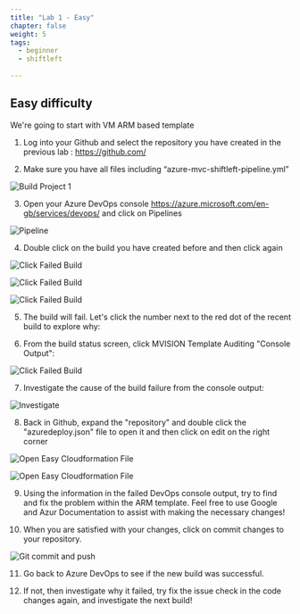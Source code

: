 ```yaml
---
title: "Lab 1 - Easy"
chapter: false
weight: 5
tags:
  - beginner
  - shiftleft
  
---
```

## Easy difficulty

We're going to start with VM ARM based template


1. Log into your Github and select the repository you have created in the previous lab : https://github.com/

2. Make sure you have all files including “azure-mvc-shiftleft-pipeline.yml”

  ![Build Project 1](/images/mfe/arm-vm.png?classes=border,shadow)
  
3. Open your Azure DevOps console  https://azure.microsoft.com/en-gb/services/devops/  and click on Pipelines

  ![Pipeline](/images/mfe/pipeline.png?classes=border,shadow)
  
4. Double click on the build you have created before and then click again 

![Click Failed Build](/images/mfe/pipeline6.png?classes=border,shadow)

![Click Failed Build](/images/mfe/pipeline3.png?classes=border,shadow)

![Click Failed Build](/images/mfe/pipeline4.png?classes=border,shadow)
  
5. The build will fail.  Let's click the number next to the red dot of the recent build to explore why:

    
6. From the build status screen, click MVISION Template Auditing "Console Output":

 ![Click Failed Build](/images/mfe/pipeline5.png?classes=border,shadow)
  
7. Investigate the cause of the build failure from the console output:

  ![Investigate](/images/mfe/violation1.png?classes=border,shadow)
  
8. Back in Github, expand the "repository" and double click the "azuredeploy.json" file to open it and then click on edit on the right corner

  ![Open Easy Cloudformation File](/images/mfe/arm-failed.png?classes=border,shadow)
  
  ![Open Easy Cloudformation File](/images/mfe/git-edit.png?classes=border,shadow)
  
9. Using the information in the failed DevOps console output, try to find and fix the problem within the ARM template.  Feel free to use Google and Azur Documentation to assist with making the necessary changes! 

10. When you are satisfied with your changes, click on commit changes to your repository.

![Git commit and push](/images/mfe/commit-change.png?classes=border,shadow)

  
11. Go back to Azure DevOps to see if the new build was successful.

12. If not, then investigate why it failed, try fix the issue check in the code changes again, and investigate the next build!


